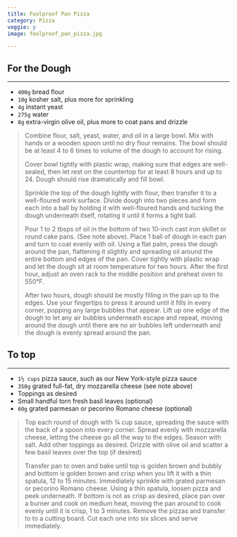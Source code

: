 ```yaml
---
title: Foolproof Pan Pizza 
category: Pizza
veggie: y
image: foolproof_pan_pizza.jpg

--- 
```


## For the Dough 

---

* `400g` bread flour
* `10g` kosher salt, plus more for sprinkling
* `4g` instant yeast
* `275g` water
* `8g` extra-virgin olive oil, plus more to coat pans and drizzle

> Combine flour, salt, yeast, water, and oil in a large bowl. Mix with hands or a wooden spoon until no dry flour remains. The bowl should be at least 4 to 6 times to volume of the dough to account for rising.
>
> Cover bowl tightly with plastic wrap, making sure that edges are well-sealed, then let rest on the countertop for at least 8 hours and up to 24. Dough should rise dramatically and fill bowl.
>
> Sprinkle the top of the dough lightly with flour, then transfer it to a well-floured work surface. Divide dough into two pieces and form each into a ball by holding it with well-floured hands and tucking the dough underneath itself, rotating it until it forms a tight ball.
>
> Pour 1 to 2 tbsps of oil in the bottom of two 10-inch cast iron skillet or round cake pans. (See note above). Place 1 ball of dough in each pan and turn to coat evenly with oil. Using a flat palm, press the dough around the pan, flattening it slightly and spreading oil around the entire bottom and edges of the pan. Cover tightly with plastic wrap and let the dough sit at room temperature for two hours. After the first hour, adjust an oven rack to the middle position and preheat oven to 550°F.
>
> After two hours, dough should be mostly filling in the pan up to the edges. Use your fingertips to press it around until it fills in every corner, popping any large bubbles that appear. Lift up one edge of the dough to let any air bubbles underneath escape and repeat, moving around the dough until there are no air bubbles left underneath and the dough is evenly spread around the pan.

## To top 

---

* `1½ cups` pizza sauce, such as our New York-style pizza sauce
* `350g` grated full-fat, dry mozzarella cheese (see note above)
* Toppings as desired
* Small handful torn fresh basil leaves (optional)
* `60g` grated parmesan or pecorino Romano cheese (optional)
 
> Top each round of dough with ¾ cup sauce, spreading the sauce with the back of a spoon into every corner. Spread evenly with mozzarella cheese, letting the cheese go all the way to the edges. Season with salt. Add other toppings as desired. Drizzle with olive oil and scatter a few basil leaves over the top (if desired)
>
> Transfer pan to oven and bake until top is golden brown and bubbly and bottom is golden brown and crisp when you lift it with a thin spatula, 12 to 15 minutes. Immediately sprinkle with grated parmesan or pecorino Romano cheese. Using a thin spatula, loosen pizza and peek underneath. If bottom is not as crisp as desired, place pan over a burner and cook on medium heat, moving the pan around to cook evenly until it is crisp, 1 to 3 minutes. Remove the pizzas and transfer to to a cutting board. Cut each one into six slices and serve immediately.
